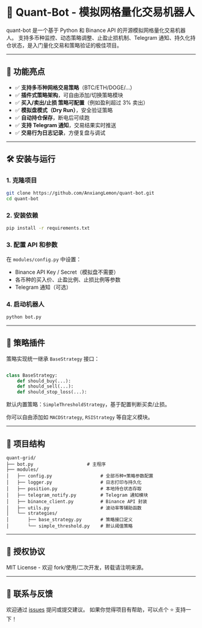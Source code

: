 # 🧠 Quant-Bot - 模拟网格量化交易机器人

quant-bot 是一个基于 Python 和 Binance API 的开源模拟网格量化交易机器人。
支持多币种监控、动态策略调整、止盈止损机制、Telegram 通知、持久化持仓状态，是入门量化交易和策略验证的极佳项目。

---

## 🚀 功能亮点

- ✅ **支持多币种网格交易策略**（BTC/ETH/DOGE/...）
- ✅ **插件式策略架构**，可自由添加/切换策略模块
- ✅ **买入/卖出/止损 策略可配置**（例如盈利超过 3% 卖出）
- ✅ **模拟盘模式（Dry Run）**，安全验证策略
- ✅ **自动持仓保存**，断电后可续跑
- ✅ **支持 Telegram 通知**，交易结果实时推送
- ✅ **交易行为日志记录**，方便复盘与调试

---

## 🛠 安装与运行

### 1. 克隆项目

```bash
git clone https://github.com/AnxiangLemon/quant-bot.git
cd quant-bot
```

### 2. 安装依赖

```bash
pip install -r requirements.txt
```

### 3. 配置 API 和参数

在 `modules/config.py` 中设置：

- Binance API Key / Secret（模拟盘不需要）
- 各币种的买入价、止盈比例、止损比例等参数
- Telegram 通知（可选）

### 4. 启动机器人

```bash
python bot.py
```

---

## 🧩 策略插件

策略实现统一继承 `BaseStrategy` 接口：
```python

class BaseStrategy:
    def should_buy(...):
    def should_sell(...):
    def should_stop_loss(...):
```

默认内置策略：`SimpleThresholdStrategy`，基于配置判断买卖/止损。

你可以自由添加如 `MACDStrategy`, `RSIStrategy` 等自定义模块。

---

## 📁 项目结构

```
quant-grid/
├── bot.py                    # 主程序
├── modules/
│   ├── config.py                  # 全部币种+策略参数配置
│   ├── logger.py                  # 日志打印与持久化
│   ├── position.py                # 本地持仓状态存取
│   ├── telegram_notify.py         # Telegram 通知模块
│   ├── binance_client.py          # Binance API 封装
│   ├── utils.py                   # 波动率等辅助函数
│   └── strategies/
│       ├── base_strategy.py       # 策略接口定义
│       └── simple_threshold.py    # 默认阈值策略
```

---

## 📜 授权协议

MIT License - 欢迎 fork/使用/二次开发，转载请注明来源。

---

## 💬 联系与反馈

欢迎通过 [issues](https://github.com/AnxiangLemon/quant-bot/issues) 提问或提交建议。
如果你觉得项目有帮助，可以点个 ⭐ 支持一下！
